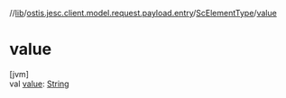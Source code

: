 //[lib](../../../index.md)/[ostis.jesc.client.model.request.payload.entry](../index.md)/[ScElementType](index.md)/[value](value.md)

# value

[jvm]\
val [value](value.md): [String](https://kotlinlang.org/api/latest/jvm/stdlib/kotlin/-string/index.html)
